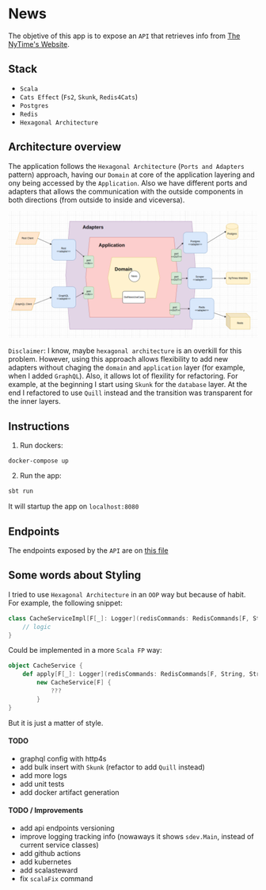 # News

The objetive of this app is to expose an `API` that retrieves info from [The NyTime's Website](https://www.nytimes.com/).

## Stack

- `Scala`
- `Cats Effect` (`Fs2`, `Skunk`, `Redis4Cats`)
- `Postgres`
- `Redis`
- `Hexagonal Architecture`

## Architecture overview

The application follows the `Hexagonal Architecture` (`Ports and Adapters` pattern) approach, having our `Domain` at core of the application layering and ony being accessed by the `Application`. Also we have different ports and adapters that allows the communication with the outside components in both directions (from outside to inside and viceversa).

![Alt text](diagrams/architecture.png?raw=true "Architecture")

`Disclaimer`: I know, maybe `hexagonal architecture` is an overkill for this problem. However, using this approach allows flexibility to add new adapters without chaging the `domain` and `application` layer (for example, when I added `GraphQL`). Also, it allows lot of flexility for refactoring. For example, at the beginning I start using `Skunk` for the `database` layer. At the end I refactored to use `Quill` instead and the transition was transparent for the inner layers.

## Instructions

1. Run dockers:

```
docker-compose up
```

2. Run the app:

``` scala
sbt run
```

It will startup the app on `localhost:8080`

## Endpoints

The endpoints exposed by the `API` are on [this file](requests.http)

## Some words about Styling

I tried to use `Hexagonal Architecture` in an `OOP` way but because of habit. For example, the following snippet:

``` scala
class CacheServiceImpl[F[_]: Logger](redisCommands: RedisCommands[F, String, String], config: CacheConfig) extends CacheService[F] {
    // logic
}
```

Could be implemented in a more `Scala FP` way:

``` scala
object CacheService {
    def apply[F[_]: Logger](redisCommands: RedisCommands[F, String, String], config: CacheConfig) =
        new CacheService[F] {
            ???
        }
}
```

But it is just a matter of style.

#### TODO

- graphql config with http4s
- add bulk insert with `Skunk` (refactor to add `Quill` instead)
- add more logs
- add unit tests
- add docker artifact generation

#### TODO / Improvements
- add api endpoints versioning
- improve logging tracking info (nowaways it shows `sdev.Main`, instead of current service classes)
- add github actions
- add kubernetes
- add scalasteward
- fix `scalaFix` command
